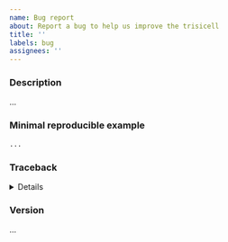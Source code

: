 ```yaml
---
name: Bug report
about: Report a bug to help us improve the trisicell
title: ''
labels: bug
assignees: ''
---
```


### Description
<!-- Give a clear and concise description of the bug -->
...

### Minimal reproducible example
<!-- Put an example code with which we can reproduce the bug -->
```python
...
```
### Traceback
<!-- If applicable, replace `...` with an error traceback below -->
<details>
```pytb
...
```
</details>

### Version
<!-- Output of trisicell.__version__ -->
...
